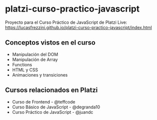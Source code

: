 # platzi-curso-practico-javascript
Proyecto para el Curso Práctico de JavaScript de Platzi
Live: https://lucasfrezzini.github.io/platzi-curso-practico-javascript/index.html

## Conceptos vistos en el curso
- Manipulación del DOM
- Manipulación de Array
- Functions
- HTML y CSS
- Animaciones y transiciones

## Cursos relacionados en Platzi
- Curso de Frontend - @teffcode
- Curso Básico de JavaScript - @degranda10
- Curso Práctico de JavaScript - @juandc


